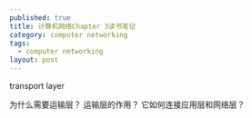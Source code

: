 ```yaml
---
published: true
title: 计算机网络Chapter 3读书笔记
category: computer networking
tags: 
  - computer networking
layout: post
---
```


transport layer

为什么需要运输层？ 运输层的作用？ 它如何连接应用层和网络层？